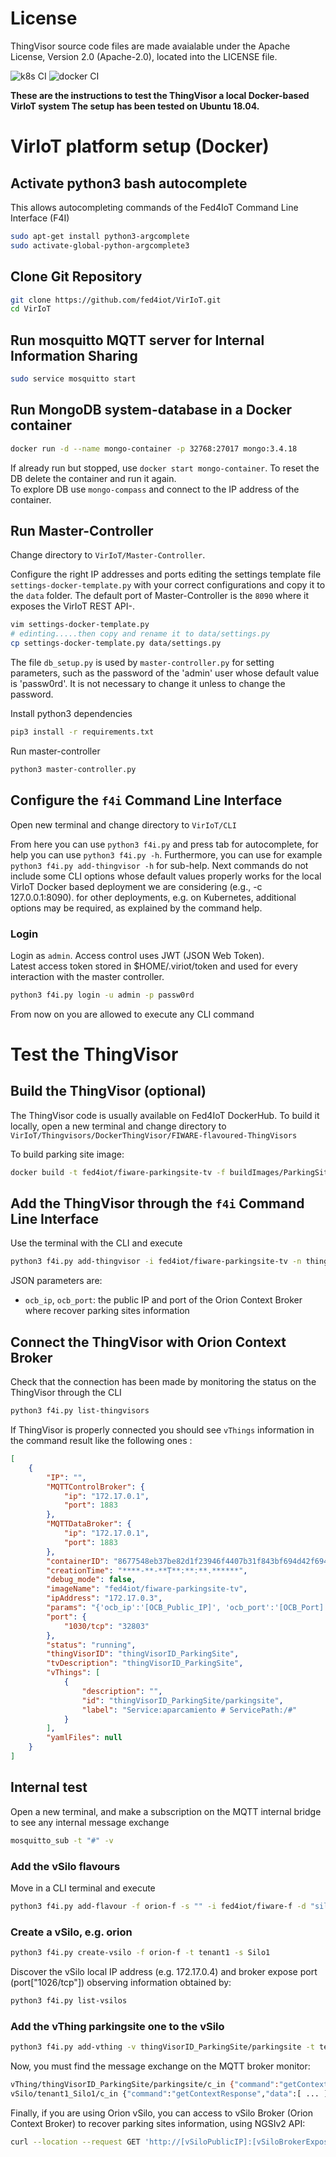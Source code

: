 # License

ThingVisor source code files are made avaialable under the Apache License, Version 2.0 (Apache-2.0), located into the LICENSE file.

![k8s CI](https://github.com/fed4iot/VirIoT/workflows/k8s%20CI/badge.svg)
![docker CI](https://github.com/fed4iot/VirIoT/workflows/docker%20CI/badge.svg)
  
__These are the instructions to test the ThingVisor a local Docker-based VirIoT system
The setup has been tested on Ubuntu 18.04.__

# VirIoT platform setup (Docker)

## Activate python3 bash autocomplete  

This allows autocompleting commands of the Fed4IoT Command Line Interface (F4I) 

```bash  
sudo apt-get install python3-argcomplete
sudo activate-global-python-argcomplete3  
```

## Clone Git Repository

```bash  
git clone https://github.com/fed4iot/VirIoT.git
cd VirIoT  
```

## Run mosquitto MQTT server for Internal Information Sharing

```bash  
sudo service mosquitto start
```

## Run MongoDB system-database in a Docker container

```bash  
docker run -d --name mongo-container -p 32768:27017 mongo:3.4.18  
```  

If already run but stopped, use `docker start mongo-container`.
To reset the DB delete the container and run it again.  
To explore DB use `mongo-compass` and connect to the IP address of the container.

## Run Master-Controller

Change directory to `VirIoT/Master-Controller`.

Configure the right IP addresses and ports editing the settings template file `settings-docker-template.py` with your correct configurations and copy it to the `data` folder.
The default port of Master-Controller is the `8090` where it exposes the VirIoT REST API-.

```bash  
vim settings-docker-template.py  
# edinting.....then copy and rename it to data/settings.py  
cp settings-docker-template.py data/settings.py  
```

The file `db_setup.py` is used by `master-controller.py` for setting parameters, such as the password of the 'admin' user whose default value is 'passw0rd'. It is not necessary to change it unless to change the password. 

Install python3 dependencies

```bash
pip3 install -r requirements.txt
```

Run master-controller

```bash
python3 master-controller.py
```  

## Configure the `f4i` Command Line Interface  

Open new terminal and change directory to `VirIoT/CLI`

From here you can use `python3 f4i.py` and press tab for autocomplete, for help you can use `python3 f4i.py -h`.  Furthermore, you can use for example  `python3 f4i.py add-thingvisor -h` for sub-help. 
Next commands do not include some CLI options whose default values properly works for the local VirIoT Docker based deployment we are considering (e.g., -c 127.0.0.1:8090). for other deployments, e.g. on Kubernetes, additional options may be required, as explained by the command help.  
  
### Login  

Login as `admin`. Access control uses JWT (JSON Web Token).  
Latest access token stored in $HOME/.viriot/token and used for every interaction with the master controller.  

```bash  
python3 f4i.py login -u admin -p passw0rd 
```  

From now on you are allowed to execute any CLI command

# Test the ThingVisor

## Build the ThingVisor (optional)

The ThingVisor code is usually available on Fed4IoT DockerHub. To build it locally, open a new terminal and change directory to `VirIoT/Thingvisors/DockerThingVisor/FIWARE-flavoured-ThingVisors`

To build parking site image:

```bash
docker build -t fed4iot/fiware-parkingsite-tv -f buildImages/ParkingSite-TV/Dockerfile  ./
```

## Add the ThingVisor through the `f4i` Command Line Interface  

Use the terminal with the CLI and execute
  
```bash  
python3 f4i.py add-thingvisor -i fed4iot/fiware-parkingsite-tv -n thingVisorID_ParkingSite -d "thingVisorID_ParkingSite" -p "{'ocb_ip':'[OCB_Public_IP]', 'ocb_port':'[OCB_Port]'}"
```  

JSON parameters are: 
- `ocb_ip`, `ocb_port`:  the public IP and port of the Orion Context Broker where recover parking sites information


## Connect the ThingVisor with Orion Context Broker

Check that the connection has been made by monitoring the status on the ThingVisor through the CLI

```bash  
python3 f4i.py list-thingvisors  
```

If ThingVisor is properly connected you should see `vThings` information in the command result like the following ones :

```json
[
    {
        "IP": "",
        "MQTTControlBroker": {
            "ip": "172.17.0.1",
            "port": 1883
        },
        "MQTTDataBroker": {
            "ip": "172.17.0.1",
            "port": 1883
        },
        "containerID": "8677548eb37be82d1f23946f4407b31f843bf694d42f69422962e894cdd7edba",
        "creationTime": "****-**-**T**:**:**.******",
        "debug_mode": false,
        "imageName": "fed4iot/fiware-parkingsite-tv",
        "ipAddress": "172.17.0.3",
        "params": "{'ocb_ip':'[OCB_Public_IP]', 'ocb_port':'[OCB_Port]'}",
        "port": {
            "1030/tcp": "32803"
        },
        "status": "running",
        "thingVisorID": "thingVisorID_ParkingSite",
        "tvDescription": "thingVisorID_ParkingSite",
        "vThings": [
            {
                "description": "",
                "id": "thingVisorID_ParkingSite/parkingsite",
                "label": "Service:aparcamiento # ServicePath:/#"
            }
        ],
        "yamlFiles": null
    }
]

```

## Internal test

Open a new terminal, and make a subscription on the MQTT internal bridge to see any internal message exchange

```bash
mosquitto_sub -t "#" -v
```

### Add the vSilo flavours

Move in a CLI terminal and execute

```bash  
python3 f4i.py add-flavour -f orion-f -s "" -i fed4iot/fiware-f -d "silo with a FIWARE Orion Context Broker"
```

### Create a vSilo, e.g. orion

```bash
python3 f4i.py create-vsilo -f orion-f -t tenant1 -s Silo1
```

Discover the vSilo local IP address (e.g. 172.17.0.4) and broker expose port  (port["1026/tcp"]) observing information obtained by:

```bash
python3 f4i.py list-vsilos
```

### Add the vThing parkingsite one to the vSilo

```bash
python3 f4i.py add-vthing -v thingVisorID_ParkingSite/parkingsite -t tenant1 -s Silo1
```

Now, you must find the message exchange on the MQTT broker monitor:

```bash
vThing/thingVisorID_ParkingSite/parkingsite/c_in {"command":"getContextRequest","vSiloID":"tenant1_Silo1","vThingID":"thingVisorID_ParkingSite/parkingsite"}
vSilo/tenant1_Silo1/c_in {"command":"getContextResponse","data":[ ... ],"meta":{"vThingID":"thingVisorID_ParkingSite/parkingsite"}}
```

Finally, if you are using Orion vSilo, you can access to vSilo Broker (Orion Context Broker) to recover parking sites information, using NGSIv2 API:

```bash
curl --location --request GET 'http://[vSiloPublicIP]:[vSiloBrokerExposePort]/v2/entities?limit=100&options=count' --header 'Accept: application/json'
```
